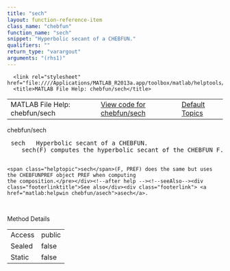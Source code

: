```yaml
---
title: "sech"
layout: function-reference-item
class_name: "chebfun"
function_name: "sech"
snippet: "Hyperbolic secant of a CHEBFUN."
qualifiers: ""
return_type: "varargout"
arguments: "(rhs1)"
---
```


<html>
   <head>
      <meta http-equiv="Content-Type" content="text/html; charset=utf-8">
   
      <link rel="stylesheet" href="file:////Applications/MATLAB_R2013a.app/toolbox/matlab/helptools/private/helpwin.css">
      <title>MATLAB File Help: chebfun/sech</title>
   </head>
   <body>
      <!--Single-page help-->
      <table border="0" cellspacing="0" width="100%">
         <tr class="subheader">
            <td class="headertitle">MATLAB File Help: chebfun/sech</td>
            <td class="subheader-left"><a href="matlab:edit chebfun/sech">View code for chebfun/sech</a></td>
            <td class="subheader-right"><a href="matlab:helpwin">Default Topics</a></td>
         </tr>
      </table>
      <div class="title">chebfun/sech</div>
      <div class="helptext"><pre><!--helptext --> <span class="helptopic">sech</span>   Hyperbolic secant of a CHEBFUN.
    <span class="helptopic">sech</span>(F) computes the hyperbolic secant of the CHEBFUN F.
 
    <span class="helptopic">sech</span>(F, PREF) does the same but uses the CHEBFUNPREF object PREF when computing
    the composition.</pre></div><!--after help --><!--seeAlso--><div class="footerlinktitle">See also</div><div class="footerlink"> <a href="matlab:helpwin chebfun/asech">asech</a>.
</div>
      <!--Method-->
      <div class="sectiontitle">Method Details</div>
      <table class="class-details">
         <tr>
            <td class="class-detail-label">Access</td>
            <td>public</td>
         </tr>
         <tr>
            <td class="class-detail-label">Sealed</td>
            <td>false</td>
         </tr>
         <tr>
            <td class="class-detail-label">Static</td>
            <td>false</td>
         </tr>
      </table>
   </body>
</html>
